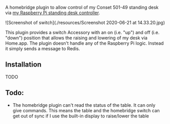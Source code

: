 A homebridge plugin to allow control of my Conset 501-49 standing desk via [my Raspberry Pi standing desk controller](https://github.com/timmyomahony/standing-desk/). 

![Screenshot of switch](./resources/Screenshot 2020-06-21 at 14.33.20.jpg)

This plugin provides a switch Accessory with an on (i.e. "up") and off (i.e. "down") position that allows the raising and lowering of my desk via Home.app. The plugin doesn't handle any of the Raspberry Pi logic. Instead it simply sends a message to Redis.

## Installation 

TODO

## Todo:

- The homebridge plugin can't read the status of the table. It can only give commands. This means the table and the homebridge switch can get out of sync if I use the built-in display to raise/lower the table
